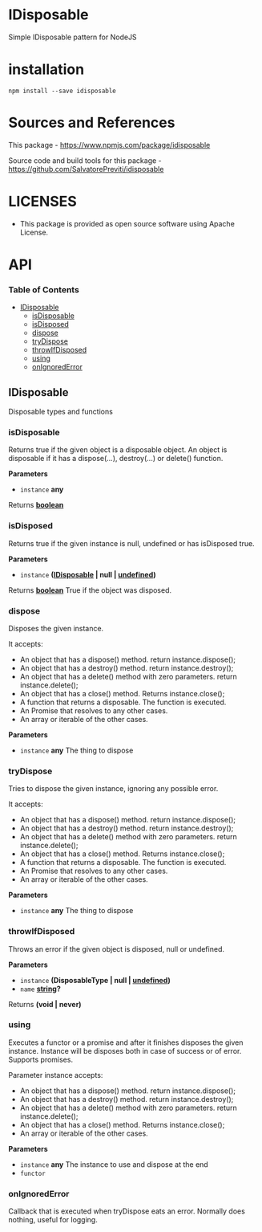 # IDisposable

Simple IDisposable pattern for NodeJS

# installation

    npm install --save idisposable

# Sources and References

This package - <https://www.npmjs.com/package/idisposable>

Source code and build tools for this package - <https://github.com/SalvatorePreviti/idisposable>

# LICENSES

-   This package is provided as open source software using Apache License.

# API

<!-- Generated by documentation.js. Update this documentation by updating the source code. -->

### Table of Contents

-   [IDisposable](#idisposable)
    -   [isDisposable](#isdisposable)
    -   [isDisposed](#isdisposed)
    -   [dispose](#dispose)
    -   [tryDispose](#trydispose)
    -   [throwIfDisposed](#throwifdisposed)
    -   [using](#using)
    -   [onIgnoredError](#onignorederror)

## IDisposable

Disposable types and functions

### isDisposable

Returns true if the given object is a disposable object.
An object is disposable if it has a dispose(...), destroy(...) or delete() function.

**Parameters**

-   `instance` **any** 

Returns **[boolean](https://developer.mozilla.org/docs/Web/JavaScript/Reference/Global_Objects/Boolean)** 

### isDisposed

Returns true if the given instance is null, undefined or has isDisposed true.

**Parameters**

-   `instance` **([IDisposable](#idisposable) | null | [undefined](https://developer.mozilla.org/docs/Web/JavaScript/Reference/Global_Objects/undefined))** 

Returns **[boolean](https://developer.mozilla.org/docs/Web/JavaScript/Reference/Global_Objects/Boolean)** True if the object was disposed.

### dispose

Disposes the given instance.

It accepts:

-   An object that has a dispose() method. return instance.dispose();
-   An object that has a destroy() method. return instance.destroy();
-   An object that has a delete() method with zero parameters. return instance.delete();
-   An object that has a close() method. Returns instance.close();
-   A function that returns a disposable. The function is executed.
-   An Promise that resolves to any other cases.
-   An array or iterable of the other cases.

**Parameters**

-   `instance` **any** The thing to dispose

### tryDispose

Tries to dispose the given instance, ignoring any possible error.

It accepts:

-   An object that has a dispose() method. return instance.dispose();
-   An object that has a destroy() method. return instance.destroy();
-   An object that has a delete() method with zero parameters. return instance.delete();
-   An object that has a close() method. Returns instance.close();
-   A function that returns a disposable. The function is executed.
-   An Promise that resolves to any other cases.
-   An array or iterable of the other cases.

**Parameters**

-   `instance` **any** The thing to dispose

### throwIfDisposed

Throws an error if the given object is disposed, null or undefined.

**Parameters**

-   `instance` **(DisposableType | null | [undefined](https://developer.mozilla.org/docs/Web/JavaScript/Reference/Global_Objects/undefined))** 
-   `name` **[string](https://developer.mozilla.org/docs/Web/JavaScript/Reference/Global_Objects/String)?** 

Returns **(void | never)** 

### using

Executes a functor or a promise and after it finishes disposes the given instance.
Instance will be disposes both in case of success or of error.
Supports promises.

Parameter instance accepts:

-   An object that has a dispose() method. return instance.dispose();
-   An object that has a destroy() method. return instance.destroy();
-   An object that has a delete() method with zero parameters. return instance.delete();
-   An object that has a close() method. Returns instance.close();
-   An array or iterable of the other cases.

**Parameters**

-   `instance` **any** The instance to use and dispose at the end
-   `functor`  

### onIgnoredError

Callback that is executed when tryDispose eats an error.
Normally does nothing, useful for logging.

